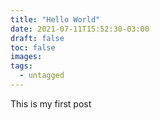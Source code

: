 ```yaml
---
title: "Hello World"
date: 2021-07-11T15:52:30-03:00
draft: false
toc: false
images:
tags:
  - untagged
---
```


This is my first post
